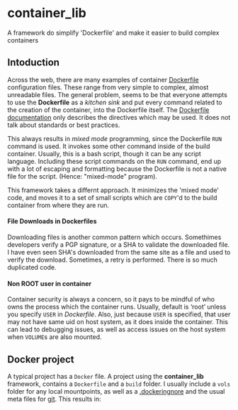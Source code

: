 # container_lib

A framework do simplify 'Dockerfile' and make it easier to build complex containers

## Intoduction

Across the web, there are many examples of container [Dockerfile](https://github.com/search?utf8=%E2%9C%93&q=Dockerfile&type=) configuration files. These range from very simple to complex, almost unreadable files. The general problem, seems to be that everyone attempts to use the **Dockerfile** as a *kitchen sink* and put every command related to the creation of the container, into the Dockerfile itself. The [Dockerfile documentation](https://docs.docker.com/engine/reference/builder/) only describes the directives which may be used. It does not talk about standards or best practices.

This always results in *mixed mode* programming, since the Dockerfile `RUN` command is used. It invokes some other command inside of the build container. Usually, this is a bash script, though it can be any script language. Including these script commands on the `RUN` command, end up with a lot of escaping and formatting because the Dockerfile is not a native file for the script. (Hence: "mixed-mode" program).

This framework takes a differnt approach. It minimizes the 'mixed mode' code, and moves it to a set of small scripts which are `COPY`'d to the build container from where they are run.

#### File Downloads in Dockerfiles
Downloading files is another common pattern which occurs. Somethimes developers verify a PGP signature, or a SHA to validate the downloaded file. I have even seen SHA's downloaded from the same site as a file and used to verify the download. Sometimes, a retry is performed. There is so much duplicated code.

#### Non ROOT user in container
Container security is always a concern, so it pays to be mindful of who owns the process which the container runs. Usually, default is ‘root’ unless you specify `USER` in *Dockerfile*. Also, just because `USER` is specified, that user may not have same uid on host system, as it does inside the container. This can lead to debugging issues, as well as access issues on the host system when `VOLUME`s are also mounted.


## Docker project
A typical project has a `Docker` file. A project using the **container\_lib** framework, contains a `Dockerfile` and a `build` folder. I usually include a `vols` folder for any local mountpoints, as well as a [.dockeringnore](https://docs.docker.com/engine/reference/builder/#dockerignore-file) and the usual meta files for [git](https://git-scm.com/doc). This results in:
